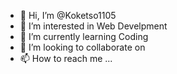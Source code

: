 - 👋 Hi, I’m @Koketso1105
- 👀 I’m interested in Web Develpment
- 🌱 I’m currently learning Coding
- 💞️ I’m looking to collaborate on 
- 📫 How to reach me ...

<!---
Koketso1105/Koketso1105 is a ✨ special ✨ repository because its `README.md` (this file) appears on your GitHub profile.
You can click the Preview link to take a look at your changes.
--->
